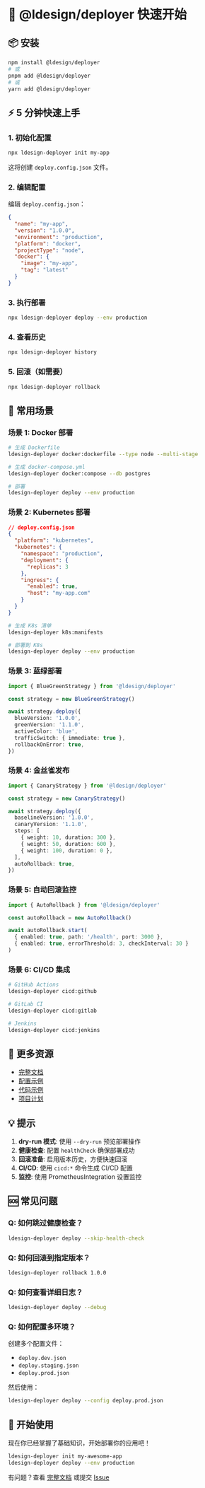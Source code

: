 # 🚀 @ldesign/deployer 快速开始

## 📦 安装

```bash
npm install @ldesign/deployer
# 或
pnpm add @ldesign/deployer
# 或
yarn add @ldesign/deployer
```

## ⚡ 5 分钟快速上手

### 1. 初始化配置

```bash
npx ldesign-deployer init my-app
```

这将创建 `deploy.config.json` 文件。

### 2. 编辑配置

编辑 `deploy.config.json`：

```json
{
  "name": "my-app",
  "version": "1.0.0",
  "environment": "production",
  "platform": "docker",
  "projectType": "node",
  "docker": {
    "image": "my-app",
    "tag": "latest"
  }
}
```

### 3. 执行部署

```bash
npx ldesign-deployer deploy --env production
```

### 4. 查看历史

```bash
npx ldesign-deployer history
```

### 5. 回滚（如需要）

```bash
npx ldesign-deployer rollback
```

## 🎯 常用场景

### 场景 1: Docker 部署

```bash
# 生成 Dockerfile
ldesign-deployer docker:dockerfile --type node --multi-stage

# 生成 docker-compose.yml
ldesign-deployer docker:compose --db postgres

# 部署
ldesign-deployer deploy --env production
```

### 场景 2: Kubernetes 部署

```json
// deploy.config.json
{
  "platform": "kubernetes",
  "kubernetes": {
    "namespace": "production",
    "deployment": {
      "replicas": 3
    },
    "ingress": {
      "enabled": true,
      "host": "my-app.com"
    }
  }
}
```

```bash
# 生成 K8s 清单
ldesign-deployer k8s:manifests

# 部署到 K8s
ldesign-deployer deploy --env production
```

### 场景 3: 蓝绿部署

```typescript
import { BlueGreenStrategy } from '@ldesign/deployer'

const strategy = new BlueGreenStrategy()

await strategy.deploy({
  blueVersion: '1.0.0',
  greenVersion: '1.1.0',
  activeColor: 'blue',
  trafficSwitch: { immediate: true },
  rollbackOnError: true,
})
```

### 场景 4: 金丝雀发布

```typescript
import { CanaryStrategy } from '@ldesign/deployer'

const strategy = new CanaryStrategy()

await strategy.deploy({
  baselineVersion: '1.0.0',
  canaryVersion: '1.1.0',
  steps: [
    { weight: 10, duration: 300 },
    { weight: 50, duration: 600 },
    { weight: 100, duration: 0 },
  ],
  autoRollback: true,
})
```

### 场景 5: 自动回滚监控

```typescript
import { AutoRollback } from '@ldesign/deployer'

const autoRollback = new AutoRollback()

await autoRollback.start(
  { enabled: true, path: '/health', port: 3000 },
  { enabled: true, errorThreshold: 3, checkInterval: 30 }
)
```

### 场景 6: CI/CD 集成

```bash
# GitHub Actions
ldesign-deployer cicd:github

# GitLab CI
ldesign-deployer cicd:gitlab

# Jenkins
ldesign-deployer cicd:jenkins
```

## 📖 更多资源

- [完整文档](./README.md)
- [配置示例](./examples/deploy.config.example.json)
- [代码示例](./examples/)
- [项目计划](./PROJECT_PLAN.md)

## 💡 提示

1. **dry-run 模式**: 使用 `--dry-run` 预览部署操作
2. **健康检查**: 配置 `healthCheck` 确保部署成功
3. **回滚准备**: 启用版本历史，方便快速回滚
4. **CI/CD**: 使用 `cicd:*` 命令生成 CI/CD 配置
5. **监控**: 使用 PrometheusIntegration 设置监控

## 🆘 常见问题

### Q: 如何跳过健康检查？

```bash
ldesign-deployer deploy --skip-health-check
```

### Q: 如何回滚到指定版本？

```bash
ldesign-deployer rollback 1.0.0
```

### Q: 如何查看详细日志？

```bash
ldesign-deployer deploy --debug
```

### Q: 如何配置多环境？

创建多个配置文件：
- `deploy.dev.json`
- `deploy.staging.json`
- `deploy.prod.json`

然后使用：

```bash
ldesign-deployer deploy --config deploy.prod.json
```

## 🎉 开始使用

现在你已经掌握了基础知识，开始部署你的应用吧！

```bash
ldesign-deployer init my-awesome-app
ldesign-deployer deploy --env production
```

有问题？查看 [完整文档](./README.md) 或提交 [Issue](https://github.com/ldesign/deployer/issues)




